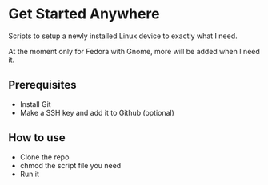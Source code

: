 # Get Started Anywhere

Scripts to setup a newly installed Linux device to exactly what I need.

At the moment only for Fedora with Gnome, more will be added when I need it.

## Prerequisites
- Install Git
- Make a SSH key and add it to Github (optional)

## How to use
- Clone the repo
- chmod the script file you need
- Run it

